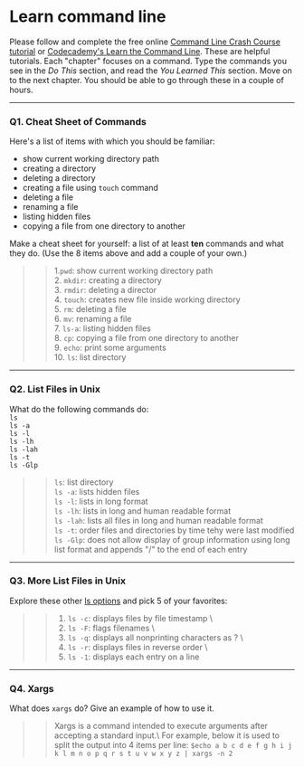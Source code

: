 # Learn command line

Please follow and complete the free online [Command Line Crash Course
tutorial](https://web.archive.org/web/20160708171659/http://cli.learncodethehardway.org/book/) or [Codecademy's Learn the Command Line](https://www.codecademy.com/learn/learn-the-command-line). These are helpful tutorials. Each "chapter" focuses on a command. Type the commands you see in the _Do This_ section, and read the _You Learned This_ section. Move on to the next chapter. You should be able to go through these in a couple of hours.

---

### Q1.  Cheat Sheet of Commands  

Here's a list of items with which you should be familiar:  
* show current working directory path
* creating a directory
* deleting a directory
* creating a file using `touch` command
* deleting a file
* renaming a file
* listing hidden files
* copying a file from one directory to another

Make a cheat sheet for yourself: a list of at least **ten** commands and what they do.  (Use the 8 items above and add a couple of your own.)  

> > 1.`pwd`: show current working directory path \
>> 2. `mkdir`: creating a directory \
>> 3. `rmdir`: deleting a director \
>> 4. `touch`: creates new file inside working directory \
>> 5. `rm`: deleting a file \
>> 6. `mv`: renaming a file \
>> 7. `ls-a`: listing hidden files \
>> 8. `cp`: copying a file from one directory to another \
>> 9. `echo`: print some arguments \
>> 10. `ls`: list directory 

---

### Q2.  List Files in Unix   

What do the following commands do:  
`ls`  
`ls -a`  
`ls -l`  
`ls -lh`  
`ls -lah`  
`ls -t`  
`ls -Glp`  

> > `ls`: list directory \
>> `ls -a`: lists hidden files \
>> `ls -l`: lists in long format \
>> `ls -lh`: lists in long and human readable format \
>> `ls -lah`: lists all files in long and human readable format \
>> `ls -t`: order files and directories by time tehy were last modified \
>> `ls -Glp`: does not allow display of group information using long list format and appends "/" to the end of each entry 

---

### Q3.  More List Files in Unix  

Explore these other [ls options](http://www.techonthenet.com/unix/basic/ls.php) and pick 5 of your favorites:

> > 1. `ls -c`: displays files by file timestamp \
>> 2. `ls -F`: flags filenames \
>> 3. `ls -q`: displays all nonprinting characters as ? \
>> 4. `ls -r`: displays files in reverse order \
>> 5. `ls -1`: displays each entry on a line 

---

### Q4.  Xargs   

What does `xargs` do? Give an example of how to use it.

> > Xargs is a command intended to execute arguments after accepting a standard input.\\ For example, below it is used to split the output into 4 items per line:  `$echo a b c d e f g h i j k l m n o p q r s t u v w x y z | xargs -n 2`
 

